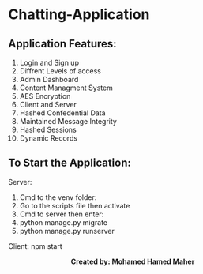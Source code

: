 # Chatting-Application
## Application Features:
1. Login and Sign up
2. Diffrent Levels of access 
3. Admin Dashboard
4. Content Managment System
5. AES Encryption
6. Client and Server
7. Hashed Confedential Data
8. Maintained Message Integrity
9. Hashed Sessions
10. Dynamic Records

## To Start the Application:
Server:
1. Cmd to the venv folder:
2. Go to the scripts file then activate 
3. Cmd to server then enter:
4. python manage.py migrate
5. python manage.py runserver

Client:
npm start 

<p align="center">
  <b>Created by: Mohamed Hamed Maher</b>
</p>
